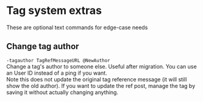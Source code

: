# Tag system extras
These are optional text commands for edge-case needs

## Change tag author
`-tagauthor TagRefMessageURL @NewAuthor`     
Change a tag's author to someone else. Useful after migration. You can use an User ID instead of a ping if you want.      
Note this does not update the original tag reference message (it will still show the old author). If you want to update the ref post, manage the tag by saving it without actually changing anything.
